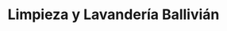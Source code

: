 ---
title: "Limpieza y Lavandería Ballivián"
url: /la-paz/limpieza-y-lavanderia-ballivian/
shop: Wäscherei
---
